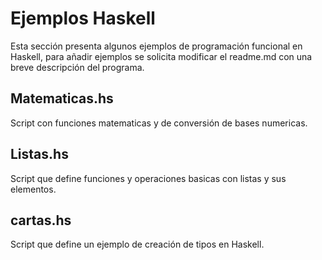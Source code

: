 ﻿
# Ejemplos Haskell
Esta sección presenta algunos ejemplos de programación funcional en Haskell, para añadir ejemplos se solicita modificar el readme.md con una breve descripción del programa.

## Matematicas.hs
Script con funciones matematicas y de conversión de bases numericas.

## Listas.hs
Script que define funciones y operaciones basicas con listas y sus elementos.

## cartas.hs
Script que define un ejemplo de creación de tipos en Haskell.
